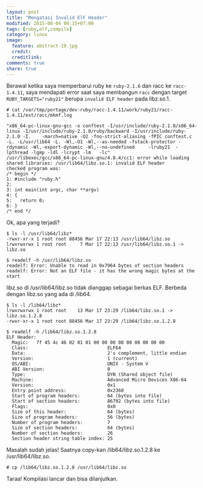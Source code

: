 ```yaml
---
layout: post
title: "Mengatasi Invalid ElF Header"
modified: 2015-08-04 08:15+07:00
tags: [ruby,elf,compile]
category: linux
image:
  feature: abstract-10.jpg
  credit:
  creditlink:
comments: true
share: true
---
```

Berawal ketika saya memperbarui ruby ke `ruby-2.1.6` dan racc ke `racc-1.4.11`, saya mendapati error saat saya membangun `racc` dengan target `RUBY_TARGETS="ruby21"` berupa `invalid ELF header` pada libz.so.1.

    # cat /var/tmp/portage/dev-ruby/racc-1.4.11/work/ruby21/racc-1.4.11/ext/racc/mkmf.log

    "x86_64-pc-linux-gnu-gcc -o conftest -I/usr/include/ruby-2.1.0/x86_64-linux -I/usr/include/ruby-2.1.0/ruby/backward -I/usr/include/ruby-2.1.0 -I.    -march=native -O2 -fno-strict-aliasing -fPIC conftest.c  -L. -L/usr/lib64 -L. -Wl,-O1 -Wl,--as-needed -fstack-protector -rdynamic -Wl,-export-dynamic -Wl,--no-undefined     -lruby21  -lpthread -lgmp -ldl -lcrypt -lm   -lc"
    /usr/libexec/gcc/x86_64-pc-linux-gnu/4.8.4/cc1: error while loading shared libraries: /usr/lib64/libz.so.1: invalid ELF header
    checked program was:
    /* begin */
    1: #include "ruby.h"
    2:
    3: int main(int argc, char **argv)
    4: {
    5:   return 0;
    6: }
    /* end */

Ok, apa yang terjadi?

    $ ls -l /usr/lib64/libz*
    -rwxr-xr-x 1 root root 88456 Mar 17 22:13 /usr/lib64/libz.so
    lrwxrwxrwx 1 root root     7 Mar 17 22:13 /usr/lib64/libz.so.1 -> libz.so

    $ readelf -h /usr/lib64/libz.so
    readelf: Error: Unable to read in 0x7964 bytes of section headers
    readelf: Error: Not an ELF file - it has the wrong magic bytes at the start

libz.so di /usr/lib64/libz.so tidak dianggap sebagai berkas ELF. Berbeda dengan libz.so yang ada di /lib64.

    $ ls -l /lib64/libz*
    lrwxrwxrwx 1 root root    13 Mar 17 23:29 /lib64/libz.so.1 -> libz.so.1.2.8
    -rwxr-xr-x 1 root root 88456 Mar 17 23:29 /lib64/libz.so.1.2.8

    $ readelf -h /lib64/libz.so.1.2.8
    ELF Header:
      Magic:   7f 45 4c 46 02 01 01 00 00 00 00 00 00 00 00 00
      Class:                             ELF64
      Data:                              2's complement, little endian
      Version:                           1 (current)
      OS/ABI:                            UNIX - System V
      ABI Version:                       0
      Type:                              DYN (Shared object file)
      Machine:                           Advanced Micro Devices X86-64
      Version:                           0x1
      Entry point address:               0x2360
      Start of program headers:          64 (bytes into file)
      Start of section headers:          86792 (bytes into file)
      Flags:                             0x0
      Size of this header:               64 (bytes)
      Size of program headers:           56 (bytes)
      Number of program headers:         7
      Size of section headers:           64 (bytes)
      Number of section headers:         26
      Section header string table index: 25

Masalah sudah jelas! Saatnya copy-kan /lib64/libz.so.1.2.8 ke /usr/lib64/libz.so.

    # cp /lib64/libz.so.1.2.8 /usr/lib64/libz.so

Taraa! Kompilasi lancar dan bisa dilanjutkan.
